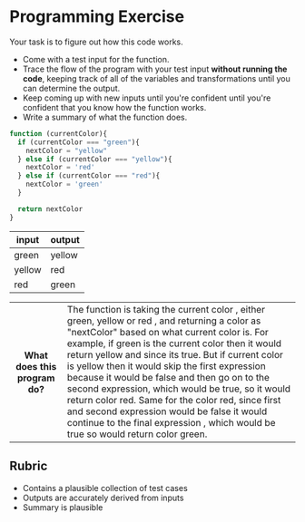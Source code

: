 # Programming Exercise

Your task is to figure out how this code works.

* Come with a test input for the function.
* Trace the flow of the program with your test input **without running the code**, keeping track of all of the variables and transformations until you can determine the output.
* Keep coming up with new inputs until you're confident until you're confident that you know how the function works.
* Write a summary of what the function does.

```js
function (currentColor){
  if (currentColor === "green"){
    nextColor = "yellow"
  } else if (currentColor === "yellow"){
    nextColor = 'red'
  } else if (currentColor === "red"){
    nextColor = 'green'
  }

  return nextColor
}
```

| input       | output   |
| ----------- | -------- |
| green       | yellow   |
| yellow      | red      |
| red         | green    |

<table>
  <tr>
    <th>What does this program do?</th>
    <td>The function is taking the current color , either green, yellow or red , and returning a color as "nextColor" based on what current
        color is. For example, if green is the current color then it would return yellow and since its true.
        But if current color is yellow then it would skip the first expression because it would be false and then go 
        on to the second expression, which would be true, so it would return color red. Same for the color red, since 
        first and second expression would be false it would continue to the final expression , which would be true so would return color green. </td>
  </tr>
</table>



## Rubric

* Contains a plausible collection of test cases
* Outputs are accurately derived from inputs
* Summary is plausible
